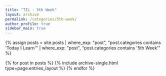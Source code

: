 ```yaml
---
title: "TIL - 5th Week"
layout: archive
permalink: /categories/5th-week/
author_profile: true
sidebar_main: true
---
```

{% assign posts = site.posts | where_exp: "post", "post.categories contains 'Today I Learn'" | where_exp: "post", "post.categories contains '5th Week'" %}

{% for post in posts %}
  {% include archive-single.html type=page.entries_layout %}
{% endfor %}